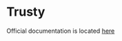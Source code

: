 Trusty
==============

Official documentation is located [here](http://sky.pingpong-labs.com/docs/2.0/trusty)